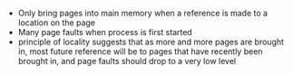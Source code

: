 - Only bring pages into main memory when a reference is made to a location on the page 
- Many page faults when process is first started
- principle of locality suggests that as more and more pages are brought in, most future reference will be to pages that have recently been brought in, and page faults should drop to a very low level